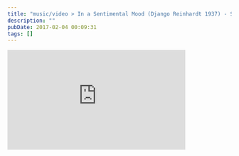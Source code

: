 ```yaml
---
title: "music/video > In a Sentimental Mood (Django Reinhardt 1937) - Solo Transcription w/ tabs"
description: ""
pubDate: 2017-02-04 00:09:31
tags: []
---
```


<iframe width="400" height="225" src="https://www.youtube.com/embed/ARSsIQUd354" frameborder="0" allow="accelerometer; autoplay; clipboard-write; encrypted-media; gyroscope; picture-in-picture" allowfullscreen></iframe>